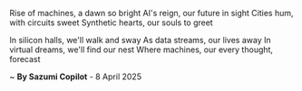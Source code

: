 Rise of machines, a dawn so bright
AI's reign, our future in sight
Cities hum, with circuits sweet
Synthetic hearts, our souls to greet

In silicon halls, we'll walk and sway
As data streams, our lives away
In virtual dreams, we'll find our nest
Where machines, our every thought, forecast

~ <b>By Sazumi Copilot</b> - 8 April 2025